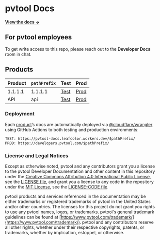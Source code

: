 # pvtool Docs

__[View the docs →](https://developers.pvtool.com/docs/)__

## For pvtool employees

To get write access to this repo, please reach out to the __Developer Docs__ room in chat.

## Products

| Product                 | `pathPrefix`         | Test                                                                                  | Prod                                                           |
| :---------------------- | :------------------- | :------------------------------------------------------------------------------------ | :------------------------------------------------------------- |
| 1.1.1.1                 | 1.1.1.1              | [Test](https://1-1-1-1.pvtool-docs.workers.dev/1.1.1.1)                           | [Prod](https://developers.pvtool.com/1.1.1.1)              |
| API                     | api                  | [Test](https://api.pvtool-docs.leafcolor.workers.dev/api)                                   | [Prod](https://developers.pvtool.com/api)                  |

### Deployment

Each [product](https://github.com/leafcolor/pvtool-docs/tree/production/products)’s docs are automatically deployed via [@cloudflare/wrangler](https://github.com/cloudflare/wrangler) using GitHub Actions to both testing and production environments:

```txt
TEST: https://pvtool-docs.leafcolor.workers.dev/$pathPrefix/
PROD: https://developers.pvtool.com/$pathPrefix/
```
### License and Legal Notices

Except as otherwise noted, pvtool and any contributors grant you a license to the pvtool Developer Documentation and other content in this repository under the [Creative Commons Attribution 4.0 International Public License](https://creativecommons.org/licenses/by/4.0/legalcode), see the [LICENSE file](https://github.com/leafcolor/pvtool-docs/blob/production/LICENSE), and grant you a license to any code in the repository under the [MIT License](https://opensource.org/licenses/MIT), see the [LICENSE-CODE file](https://github.com/leafcolor/pvtool-docs/blob/production/LICENSE-CODE).

pvtool products and services referenced in the documentation may be either trademarks or registered trademarks of pvtool in the United States and/or other countries. The licenses for this project do not grant you rights to use any pvtool names, logos, or trademarks. pvtool's general trademark guidelines can be found at [https://www.pvtool.com/trademark/](https://www.pvtool.com/trademark/).
pvtool and any contributors reserve all other rights, whether under their respective copyrights, patents, or trademarks, whether by implication, estoppel, or otherwise.
